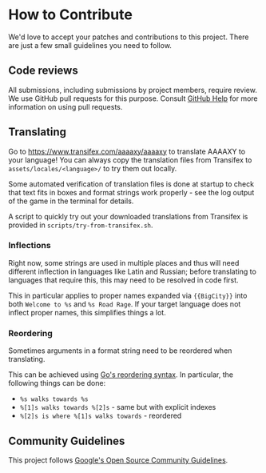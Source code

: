 # How to Contribute

We'd love to accept your patches and contributions to this project.
There are just a few small guidelines you need to follow.

## Code reviews

All submissions, including submissions by project members, require
review. We use GitHub pull requests for this purpose. Consult [GitHub
Help](https://help.github.com/articles/about-pull-requests/) for more
information on using pull requests.

## Translating

Go to <https://www.transifex.com/aaaaxy/aaaaxy> to translate AAAAXY to
your language\! You can always copy the translation files from Transifex
to `assets/locales/<language>/` to try them out locally.

Some automated verification of translation files is done at startup to
check that text fits in boxes and format strings work properly - see the
log output of the game in the terminal for details.

A script to quickly try out your downloaded translations from Transifex
is provided in `scripts/try-from-transifex.sh`.

### Inflections

Right now, some strings are used in multiple places and thus will need
different inflection in languages like Latin and Russian; before
translating to languages that require this, this may need to be resolved
in code first.

This in particular applies to proper names expanded via `{{BigCity}}`
into both `Welcome to %s` and `%s Road Rage`. If your target language
does not inflect proper names, this simplifies things a lot.

### Reordering

Sometimes arguments in a format string need to be reordered when
translating.

This can be achieved using [Go's reordering
syntax](https://pkg.go.dev/fmt#hdr-Explicit_argument_indexes). In
particular, the following things can be done:

  - `%s walks towards %s`
  - `%[1]s walks towards %[2]s` - same but with explicit indexes
  - `%[2]s is where %[1]s walks towards` - reordered

## Community Guidelines

This project follows [Google's Open Source Community
Guidelines](https://opensource.google/conduct/).
